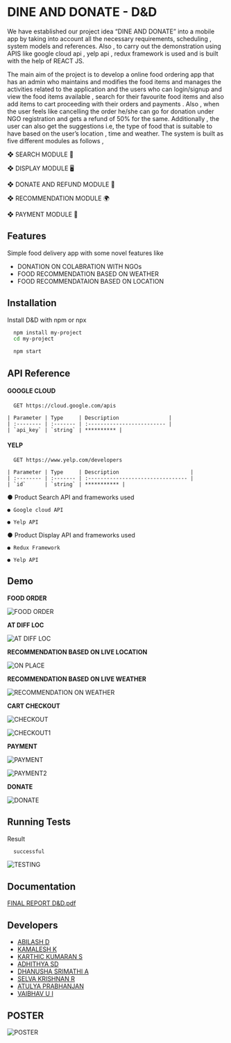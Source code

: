 
# DINE AND DONATE - D&D

We have established our project idea “DINE AND DONATE” into a mobile app by taking into account all the necessary requirements, scheduling , system models and references. Also , to carry out
the demonstration using APIS like google cloud api , yelp api , redux framework is used and is built with the help of REACT JS.

The main aim of the project is to develop a online food ordering app that has an admin who maintains and modifies the food items and manages the activities related to the application
and the users who can login/signup and view the food items available , search for their favourite food items and also add items to cart proceeding with their orders and payments .
Also , when the user feels like cancelling the order he/she can go for donation under NGO registration and gets a refund of 50% for the same. Additionally , the user can also get the
suggestions i.e, the type of food that is suitable to have based on the user’s location , time and
weather. The system is built as five different modules as follows ,


❖ SEARCH MODULE 🔎

❖ DISPLAY MODULE 🖥️

❖ DONATE AND REFUND MODULE 💝

❖ RECOMMENDATION MODULE 🌍

❖ PAYMENT MODULE 🧾





## Features
Simple food delivery app with some novel features like
- DONATION ON COLABRATION WITH NGOs
- FOOD RECOMMENDATION BASED ON WEATHER
- FOOD RECOMMENDATAION BASED ON LOCATION


## Installation

Install D&D with npm or npx

```bash
  npm install my-project
  cd my-project
```
```bash
  npm start
```
    
## API Reference

#### GOOGLE CLOUD

```http
  GET https://cloud.google.com/apis
```

    | Parameter | Type     | Description                |
    | :-------- | :------- | :------------------------- |
    | `api_key` | `string` | ********** |

#### YELP

```http
  GET https://www.yelp.com/developers
```

    | Parameter | Type     | Description                       |
    | :-------- | :------- | :-------------------------------- |
    | `id`      | `string` | *********** |


● Product Search
API and frameworks used

    ● Google cloud API

    ● Yelp API

● Product Display
API and frameworks used
    
    ● Redux Framework

    ● Yelp API
## Demo

**FOOD ORDER**

![FOOD ORDER](https://github.com/Abilash-D/DINE-AND-DONATE/assets/105981228/6e468ac1-907d-4a19-a122-0efd4841a097)


**AT DIFF LOC**

![AT DIFF LOC](https://github.com/Abilash-D/DINE-AND-DONATE/assets/105981228/5e1cc666-289d-43b6-9674-9116221740d6)


**RECOMMENDATION BASED ON LIVE LOCATION**

![ON PLACE](https://github.com/Abilash-D/DINE-AND-DONATE/assets/105981228/e8e96cfa-58e5-4972-9f1b-ea6ffa1fe435)



**RECOMMENDATION BASED ON LIVE WEATHER**

![RECOMMENDATION ON WEATHER](https://github.com/Abilash-D/DINE-AND-DONATE/assets/105981228/39b88998-6cb4-4325-83f1-839a4b3c6970)


**CART CHECKOUT**

![CHECKOUT](https://github.com/Abilash-D/DINE-AND-DONATE/assets/105981228/74df8a4a-fe28-4de9-b22e-f7fd73e8a1eb)

![CHECKOUT1](https://github.com/Abilash-D/DINE-AND-DONATE/assets/105981228/a9d199e9-ec23-4736-bd08-325fda0d45fe)



**PAYMENT**

![PAYMENT](https://github.com/Abilash-D/DINE-AND-DONATE/assets/105981228/b3d5f145-b650-4661-a250-1f15f979cd0f)

![PAYMENT2](https://github.com/Abilash-D/DINE-AND-DONATE/assets/105981228/28fb0120-3d61-49df-867e-18bc375a97f6)


**DONATE**

![DONATE](https://github.com/Abilash-D/DINE-AND-DONATE/assets/105981228/594c8ad7-b0a1-4347-9809-9b9546b2b490)
## Running Tests

Result

```bash
  successful
```
![TESTING ](https://github.com/Abilash-D/DINE-AND-DONATE/assets/105981228/d84144dc-8616-452d-aba8-78ba5050accb)

## Documentation
[FINAL REPORT D&D.pdf](https://github.com/Abilash-D/DINE-AND-DONATE/files/11929701/FINAL.REPORT.D.D.pdf)


## Developers

- [ABILASH D](https://www.github.com/)
- [KAMALESH K](https://www.github.com/)
- [KARTHIC KUMARAN S](https://www.github.com/)
- [ADHITHYA SD](https://www.github.com/)
- [DHANUSHA SRIMATHI A](https://www.github.com/)
- [SELVA KRISHNAN R](https://www.github.com/)
- [ATULYA PRABHANJAN](https://www.github.com/)
- [VAIBHAV U I](https://www.github.com/)




## POSTER


![POSTER](https://github.com/Abilash-D/DINE-AND-DONATE/assets/105981228/85c16705-10b3-4691-90e4-df142ec425d9)

